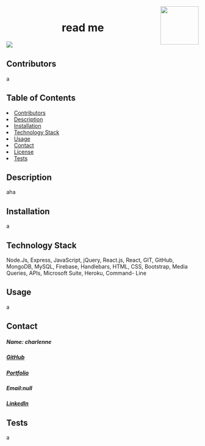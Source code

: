 
<img align="right" width="100" height="100" src="https://avatars1.githubusercontent.com/u/59755481?v=4">
<h1 align= "center">read me </h1> 
<img align="left" src= "https://img.shields.io/badge/License-MIT-green">
<br>
<h2 id="contributors"> Contributors </h2>
<p>a</p> 
<h2> Table of Contents </h2>
<li><a href="#contributors">Contributors</a></li>   
<li><a href="#description">Description</a></li>  
<li><a href="#installation">Installation</a></li> 
<li><a href="#tech">Technology Stack</a></li> 
<li><a href="#usage">Usage</a></li> 
<li><a href="#contact">Contact</a></li> 
<li><a href="#license">License</a></li> 
<li><a href="#tests">Tests</a></li> 
<h2 id="description"> Description </h2>
<p>aha</p>   
<h2 id="installation"> Installation </h2>
<p>a</p>          
<h2 id="tech"> Technology Stack </h2>          
<p>Node.Js, Express, JavaScript, jQuery, React.js, React, GIT, GitHub, MongoDB, MySQL, Firebase, Handlebars, HTML, CSS, Bootstrap, Media Queries, APIs, Microsoft Suite, Heroku, Command- Line</p>          
<h2 id="usage"> Usage </h2>
<p>a</p>   
<h2 id="contact"> Contact </h2>         
<h5> Name: charlenne</h5>       
<h5><a href= "https://github.com/chaalexander">GitHub</a></h5>    
<h5><a href= "a">Portfolio</a></h5>  
<h5>Email:null</h5>       
<h5><a href= "https://www.linkedin.com/in/a">LinkedIn</a></h5>    
<h2 id="tests">Tests</h2>
<p>a</p>